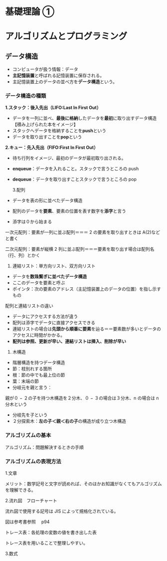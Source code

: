 # 基礎理論 ①

# アルゴリズムとプログラミング

## データ構造

- コンピュータが扱う情報：データ
- **主記憶装置**と呼ばれる記憶装置に保存される。
- 主記憶装置上のデータの並べ方を**データ構造**という。

### データ構造の種類

**1.スタック：後入先出（LIFO:Last In First Out）**

- データを一列に並べ、**最後に格納**したデータを**最初**に取り出すデータ構造【積み上げられた本をイメージ】
- スタックへデータを格納することを**push**という
- データを取り出すことを**pop**という

**2.キュー：先入先出（FIFO:First In First Out）**

- 待ち行列をイメージ、最初のデータが最初取り出される。
- **enqueue**：データを入れること。スタックで言うところの push
- **dequeue**：データを取り出すことスタックで言うところの pop

  3.配列

- データを表の形に並べたデータ構造
- 配列のデータを**要素**、要素の位置を表す数字を**添字**と言う
- 添字は０から始まる

一次元配列：要素が一列に並ぶ配列＝＝＝ 2 の要素を取り出すときは A(2)などと書く

二次元配列：要素が縦横 2 列に並ぶ配列＝＝＝要素を取り出す場合は配列名（行、列）とかく

1. 連結リスト：単方向リスト、双方向リスト

- データを**数珠繋ぎに並べたデータ構造**
- ここのデータを要素と呼ぶ
- ポインタ：次の要素のアドレス（主記憶装置上のデータの位置）を指し示すもの

配列と連結リストの違い

- データにアクセスする方法が違う
- 配列は添字でデータに直接アクセスできる
- 連結リストの場合は**先頭から順番に要素**を辿る＝＝要素数が多いとデータのアクセスに時間がかかる。
- **配列は参照、更新が早い、連結リストは挿入、削除が早い**

1. 木構造

- 階層構造を持つデータ構造
- 節：枝別れする箇所
- 根：節の中でも最上位の節
- 葉：末端の節
- 分岐元を親と言う：

親が０ − ２の子を持つ木構造を２分木、０ − ３の場合は３分木、n の場合は n 分木という

- 分岐先を子という
- ２分探索木：**左の子＜親＜右の子**の構造が成り立つ木構造

### アルゴリズムの基本

アルゴリズム：問題解決するときの手順

### アルゴリズムの表現方法

1.文章

メリット：数学記号と文字が読めれば、そのほかお知識がなくてもアルゴリズムを理解できる。

2.流れ図　フローチャート

流れ図で使用する記号は JIS によって規格化されている。

図は参考書参照　 p94

トレース表：各処理の変数の値を書き出した表

トレース表を用いることで整理しやすい。

3.数式
